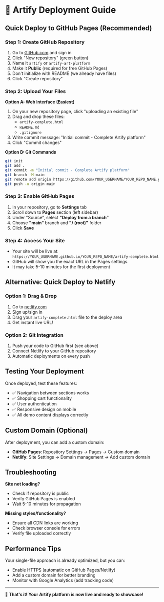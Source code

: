 # 🚀 Artify Deployment Guide

## Quick Deploy to GitHub Pages (Recommended)

### Step 1: Create GitHub Repository
1. Go to [GitHub.com](https://github.com) and sign in
2. Click "New repository" (green button)
3. Name it `artify` or `artify-art-platform`
4. Make it **Public** (required for free GitHub Pages)
5. Don't initialize with README (we already have files)
6. Click "Create repository"

### Step 2: Upload Your Files
**Option A: Web Interface (Easiest)**
1. On your new repository page, click "uploading an existing file"
2. Drag and drop these files:
   - `artify-complete.html`
   - `README.md`
   - `.gitignore`
3. Write commit message: "Initial commit - Complete Artify platform"
4. Click "Commit changes"

**Option B: Git Commands**
```bash
git init
git add .
git commit -m "Initial commit - Complete Artify platform"
git branch -M main
git remote add origin https://github.com/YOUR_USERNAME/YOUR_REPO_NAME.git
git push -u origin main
```

### Step 3: Enable GitHub Pages
1. In your repository, go to **Settings** tab
2. Scroll down to **Pages** section (left sidebar)
3. Under "Source", select **"Deploy from a branch"**
4. Choose **"main"** branch and **"/ (root)"** folder
5. Click **Save**

### Step 4: Access Your Site
- Your site will be live at: `https://YOUR_USERNAME.github.io/YOUR_REPO_NAME/artify-complete.html`
- GitHub will show you the exact URL in the Pages settings
- It may take 5-10 minutes for the first deployment

## Alternative: Quick Deploy to Netlify

### Option 1: Drag & Drop
1. Go to [netlify.com](https://netlify.com)
2. Sign up/sign in
3. Drag your `artify-complete.html` file to the deploy area
4. Get instant live URL!

### Option 2: Git Integration
1. Push your code to GitHub first (see above)
2. Connect Netlify to your GitHub repository
3. Automatic deployments on every push

## Testing Your Deployment

Once deployed, test these features:
- ✅ Navigation between sections works
- ✅ Shopping cart functionality
- ✅ User authentication
- ✅ Responsive design on mobile
- ✅ All demo content displays correctly

## Custom Domain (Optional)

After deployment, you can add a custom domain:
- **GitHub Pages**: Repository Settings → Pages → Custom domain
- **Netlify**: Site Settings → Domain management → Add custom domain

## Troubleshooting

**Site not loading?**
- Check if repository is public
- Verify GitHub Pages is enabled
- Wait 5-10 minutes for propagation

**Missing styles/functionality?**
- Ensure all CDN links are working
- Check browser console for errors
- Verify file uploaded correctly

## Performance Tips

Your single-file approach is already optimized, but you can:
- Enable HTTPS (automatic on GitHub Pages/Netlify)
- Add a custom domain for better branding
- Monitor with Google Analytics (add tracking code)

---

**🎉 That's it! Your Artify platform is now live and ready to showcase!**
